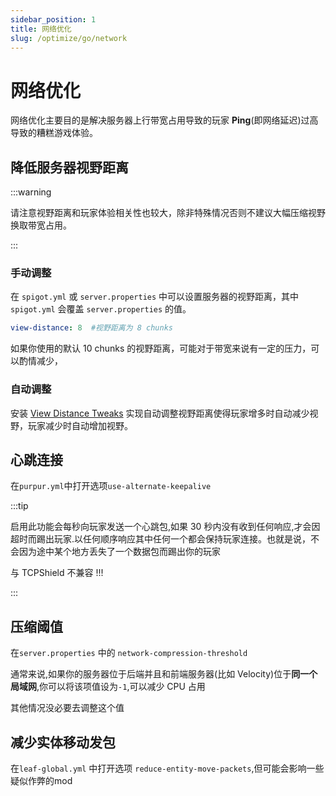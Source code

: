 ```yaml
---
sidebar_position: 1
title: 网络优化
slug: /optimize/go/network
---
```


# 网络优化

网络优化主要目的是解决服务器上行带宽占用导致的玩家 **Ping**(即网络延迟)过高导致的糟糕游戏体验。

## 降低服务器视野距离

:::warning

请注意视野距离和玩家体验相关性也较大，除非特殊情况否则不建议大幅压缩视野换取带宽占用。

:::

### 手动调整

在 `spigot.yml` 或 `server.properties` 中可以设置服务器的视野距离，其中 `spigot.yml` 会覆盖 `server.properties` 的值。

```yaml
view-distance: 8  #视野距离为 8 chunks
```

如果你使用的默认 10 chunks 的视野距离，可能对于带宽来说有一定的压力，可以酌情减少，

### 自动调整

安装 [View Distance Tweaks](https://www.spigotmc.org/resources/view-distance-tweaks.75164/) 实现自动调整视野距离使得玩家增多时自动减少视野，玩家减少时自动增加视野。


## 心跳连接

在`purpur.yml`中打开选项`use-alternate-keepalive`

:::tip

启用此功能会每秒向玩家发送一个心跳包,如果 30 秒内没有收到任何响应,才会因超时而踢出玩家.以任何顺序响应其中任何一个都会保持玩家连接。也就是说，不会因为途中某个地方丢失了一个数据包而踢出你的玩家

与 TCPShield 不兼容 !!!

:::

## 压缩阈值

在`server.properties` 中的 `network-compression-threshold`

通常来说,如果你的服务器位于后端并且和前端服务器(比如 Velocity)位于**同一个局域网**,你可以将该项值设为`-1`,可以减少 CPU 占用

其他情况没必要去调整这个值

## 减少实体移动发包

在`leaf-global.yml` 中打开选项 `reduce-entity-move-packets`,但可能会影响一些疑似作弊的mod